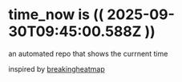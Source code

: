 # time_now is (( 2025-09-30T09:45:00.588Z ))

an automated repo that shows the currnent time

inspired by [breakingheatmap](https://github.com/breakingheatmap/breakingheatmap)